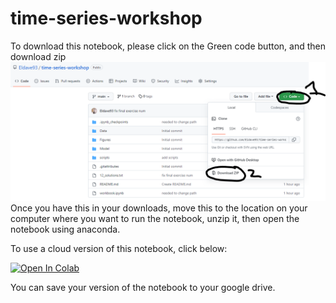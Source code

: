 # time-series-workshop
To download this notebook, please click on the Green code button, and then download zip
![alt text](./Figures/Download_Instructions.PNG)
Once you have this in your downloads, move this to the location on your computer where you want to run the notebook, unzip it, then open the notebook using anaconda.

To use a cloud version of this notebook, click below:

[![Open In Colab](https://colab.research.google.com/assets/colab-badge.svg)](https://colab.research.google.com/github/Eldave93/time-series-workshop/blob/main/workbook.ipynb)

You can save your version of the notebook to your google drive.
